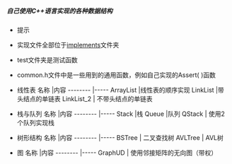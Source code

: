 ##### 自己使用C++语言实现的各种数据结构

- 提示
- 实现文件全部位于[implements](https://github.com/dzzhyk/MyTinyCppDataStructure/tree/master/DataStructure/implements)文件夹
- test文件夹是测试函数
- common.h文件中是一些用到的通用函数，例如自己实现的Assert( )函数



- 线性表
名称 |内容
-------- |-----
ArrayList |线性表的顺序实现
LinkList |带头结点的单链表
LinkList_2 | 不带头结点的单链表

- 栈与队列
名称 |内容
-------- |-----
Stack |栈
Queue |队列
QStack | 使用2个队列实现栈

- 树形结构
名称 |内容
-------- |-----
BSTree | 二叉查找树
AVLTree | AVL树

- 图
名称 |内容
-------- |-----
GraphUD | 使用邻接矩阵的无向图（带权）






